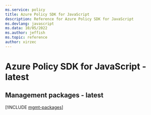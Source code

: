 ```yaml
---
ms.service: policy
title: Azure Policy SDK for JavaScript
description: Reference for Azure Policy SDK for JavaScript
ms.devlang: javascript
ms.data: 10/05/2022
ms.author: jeffish
ms.topic: reference
author: xirzec
---
```

# Azure Policy SDK for JavaScript - latest

## Management packages - latest
[!INCLUDE [mgmt-packages](policy-mgmt-index.md)]